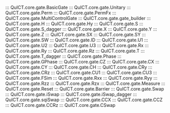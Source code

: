::: QuICT.core.gate.BasicGate
::: QuICT.core.gate.Unitary
::: QuICT.core.gate.Perm
::: QuICT.core.gate.PermFx
::: QuICT.core.gate.MultiControlGate
::: QuICT.core.gate.gate_builder
::: QuICT.core.gate.H
::: QuICT.core.gate.Hy
::: QuICT.core.gate.S
::: QuICT.core.gate.S_dagger
::: QuICT.core.gate.X
::: QuICT.core.gate.Y
::: QuICT.core.gate.Z
::: QuICT.core.gate.SX
::: QuICT.core.gate.SY
::: QuICT.core.gate.SW
::: QuICT.core.gate.ID
::: QuICT.core.gate.U1
::: QuICT.core.gate.U2
::: QuICT.core.gate.U3
::: QuICT.core.gate.Rx
::: QuICT.core.gate.Ry
::: QuICT.core.gate.Rz
::: QuICT.core.gate.T
::: QuICT.core.gate.T_dagger
::: QuICT.core.gate.Phase
::: QuICT.core.gate.GPhase
::: QuICT.core.gate.CZ
::: QuICT.core.gate.CX
::: QuICT.core.gate.CY
::: QuICT.core.gate.CH
::: QuICT.core.gate.CRy
::: QuICT.core.gate.CRz
::: QuICT.core.gate.CU1
::: QuICT.core.gate.CU3
::: QuICT.core.gate.FSim
::: QuICT.core.gate.Rxx
::: QuICT.core.gate.Ryy
::: QuICT.core.gate.Rzz
::: QuICT.core.gate.Rzx
::: QuICT.core.gate.Measure
::: QuICT.core.gate.Reset
::: QuICT.core.gate.Barrier
::: QuICT.core.gate.Swap
::: QuICT.core.gate.iSwap
::: QuICT.core.gate.iSwap_dagger
::: QuICT.core.gate.sqiSwap
::: QuICT.core.gate.CCX
::: QuICT.core.gate.CCZ
::: QuICT.core.gate.CCRz
::: QuICT.core.gate.CSwap
